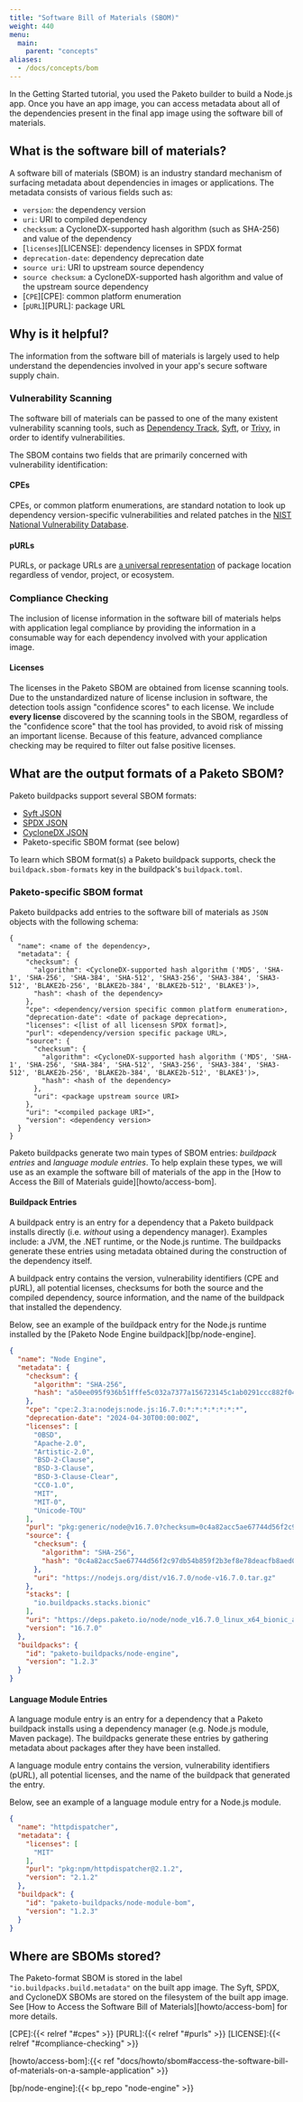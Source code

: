 ```yaml
---
title: "Software Bill of Materials (SBOM)"
weight: 440
menu:
  main:
    parent: "concepts"
aliases:
  - /docs/concepts/bom
---
```


In the Getting Started tutorial, you used the Paketo builder to build a Node.js
app. Once you have an app image, you can access metadata about all of the
dependencies present in the final app image using the software bill of materials.

## What is the software bill of materials?

A software bill of materials (SBOM) is an industry standard mechanism of surfacing
metadata about dependencies in images or applications. The metadata consists of
various fields such as:
* `version`: the dependency version
* `uri`: URI to compiled dependency
* `checksum`: a CycloneDX-supported hash algorithm (such as SHA-256) and value of the dependency
* [`licenses`][LICENSE]: dependency licenses in SPDX format
* `deprecation-date`: dependency deprecation date
* `source uri`: URI to upstream source dependency
* `source checksum`: a CycloneDX-supported hash algorithm and value of the upstream source dependency
* [`CPE`][CPE]: common platform enumeration
* [`pURL`][PURL]: package URL

## Why is it helpful?

The information from the software bill of materials is largely used to help understand
the dependencies involved in your app's secure software supply chain.

### Vulnerability Scanning
The software bill of materials can be passed to one of the many existent vulnerability
scanning tools, such as [Dependency Track][tool/dependency-track], [Syft][tool/syft], or
[Trivy][tool/trivy], in order to identify vulnerabilities.

The SBOM contains two fields that are primarily concerned with vulnerability identification:

#### CPEs
CPEs, or common platform enumerations, are standard notation to look up dependency version-specific vulnerabilities and related patches in the [NIST National Vulnerability Database][NIST].

#### pURLs
PURLs, or package URLs are [a universal representation][PURL definition] of package location regardless of vendor, project, or ecosystem.

### Compliance Checking
The inclusion of license information in the software bill of materials helps with
application legal compliance by providing the information in a consumable way
for each dependency involved with your application image.

#### Licenses
The licenses in the Paketo SBOM are obtained from license scanning tools. Due to the unstandardized nature of license inclusion in software, the detection tools assign "confidence scores" to each license. We include **every license** discovered by the scanning tools in the SBOM, regardless of the "confidence score" that the tool has provided, to avoid risk of missing an important license. Because of this feature, advanced compliance checking may be required to filter out false positive licenses.

## What are the output formats of a Paketo SBOM?
Paketo buildpacks support several SBOM formats:
- [Syft JSON][format/syft]
- [SPDX JSON][format/spdx]
- [CycloneDX JSON][format/cyclonedx]
- Paketo-specific SBOM format (see below)

To learn which SBOM format(s) a Paketo buildpack supports, check the `buildpack.sbom-formats` key in the buildpack's `buildpack.toml`.

### Paketo-specific SBOM format
Paketo buildpacks add entries to the software bill of materials as `JSON`
objects with the following schema:

```plain
{
  "name": <name of the dependency>,
  "metadata": {
    "checksum": {
      "algorithm": <CycloneDX-supported hash algorithm ('MD5', 'SHA-1', 'SHA-256', 'SHA-384', 'SHA-512', 'SHA3-256', 'SHA3-384', 'SHA3-512', 'BLAKE2b-256', 'BLAKE2b-384', 'BLAKE2b-512', 'BLAKE3')>,
      "hash": <hash of the dependency>
    },
    "cpe": <dependency/version specific common platform enumeration>,
    "deprecation-date": <date of package deprecation>,
    "licenses": <[list of all licensesn SPDX format]>,
    "purl": <dependency/version specific package URL>,
    "source": {
      "checksum": {
        "algorithm": <CycloneDX-supported hash algorithm ('MD5', 'SHA-1', 'SHA-256', 'SHA-384', 'SHA-512', 'SHA3-256', 'SHA3-384', 'SHA3-512', 'BLAKE2b-256', 'BLAKE2b-384', 'BLAKE2b-512', 'BLAKE3')>,
        "hash": <hash of the dependency>
      },
      "uri": <package upstream source URI>
    },
    "uri": "<compiled package URI>",
    "version": <dependency version>
  }
}
```

Paketo buildpacks generate two main types of SBOM entries: _buildpack entries_
and _language module entries_. To help explain these types, we will use as an
example the software bill of materials of the app in the [How to Access the Bill of
Materials guide][howto/access-bom].

#### Buildpack Entries

A buildpack entry is an entry for a dependency that a Paketo buildpack installs directly (i.e. _without_ using a dependency manager). Examples include: a JVM, the .NET runtime, or the Node.js runtime. The buildpacks generate these entries using metadata obtained during the construction of the dependency itself.

A buildpack entry contains the version, vulnerability identifiers (CPE and pURL), all potential licenses, checksums for both the source and the compiled dependency, source information, and the name of the buildpack that installed the dependency.

Below, see an example of the buildpack entry for the Node.js runtime installed by the [Paketo Node Engine buildpack][bp/node-engine].

```json
{
  "name": "Node Engine",
  "metadata": {
    "checksum": {
      "algorithm": "SHA-256",
      "hash": "a50ee095f936b51fffe5c032a7377a156723145c1ab0291ccc882f04719f1b54"
    },
    "cpe": "cpe:2.3:a:nodejs:node.js:16.7.0:*:*:*:*:*:*:*",
    "deprecation-date": "2024-04-30T00:00:00Z",
    "licenses": [
      "0BSD",
      "Apache-2.0",
      "Artistic-2.0",
      "BSD-2-Clause",
      "BSD-3-Clause",
      "BSD-3-Clause-Clear",
      "CC0-1.0",
      "MIT",
      "MIT-0",
      "Unicode-TOU"
    ],
    "purl": "pkg:generic/node@v16.7.0?checksum=0c4a82acc5ae67744d56f2c97db54b859f2b3ef8e78deacfb8aed0ed4c7cb690&download_url=https://nodejs.org/dist/v16.7.0/node-v16.7.0.tar.gz",
    "source": {
      "checksum": {
        "algorithm": "SHA-256",
        "hash": "0c4a82acc5ae67744d56f2c97db54b859f2b3ef8e78deacfb8aed0ed4c7cb690"
      },
      "uri": "https://nodejs.org/dist/v16.7.0/node-v16.7.0.tar.gz"
    },
    "stacks": [
      "io.buildpacks.stacks.bionic"
    ],
    "uri": "https://deps.paketo.io/node/node_v16.7.0_linux_x64_bionic_a50ee095.tgz",
    "version": "16.7.0"
  },
  "buildpacks": {
    "id": "paketo-buildpacks/node-engine",
    "version": "1.2.3"
  }
}
```

#### Language Module Entries
A language module entry is an entry for a dependency that a Paketo buildpack installs using a dependency manager (e.g. Node.js module, Maven package). The buildpacks generate these entries by gathering metadata about packages after they have been installed.

A language module entry contains the version, vulnerability identifiers (pURL), all potential licenses, and the name of the buildpack that generated the entry.

Below, see an example of a language module entry for a Node.js module.

```json
{
  "name": "httpdispatcher",
  "metadata": {
    "licenses": [
      "MIT"
    ],
    "purl": "pkg:npm/httpdispatcher@2.1.2",
    "version": "2.1.2"
  },
  "buildpack": {
    "id": "paketo-buildpacks/node-module-bom",
    "version": "1.2.3"
  }
}
```
##

## Where are SBOMs stored?
The Paketo-format SBOM is stored in the label `"io.buildpacks.build.metadata"` on the built app
image. The Syft, SPDX, and CycloneDX SBOMs are stored on the filesystem of the
built app image. See [How to Access the Software Bill of Materials][howto/access-bom]
for more details.

<!-- spellchecker-disable -->
<!-- References -->
[CPE]:{{< relref "#cpes" >}}
[PURL]:{{< relref "#purls" >}}
[LICENSE]:{{< relref "#compliance-checking" >}}

[howto/access-bom]:{{< ref "docs/howto/sbom#access-the-software-bill-of-materials-on-a-sample-application" >}}

[tool/dependency-track]:https://dependencytrack.org/
[tool/trivy]:https://github.com/aquasecurity/trivy
[tool/syft]:https://github.com/anchore/syft/

[format/cyclonedx]:https://cyclonedx.org/
[format/spdx]:https://spdx.dev/
[format/syft]:https://github.com/anchore/syft/tree/main/schema/json

[bp/node-engine]:{{< bp_repo "node-engine" >}}

[NIST]:https://nvd.nist.gov/products/cpe/search
[PURL definition]:https://github.com/package-url/purl-spec
<!-- spellchecker-enable -->
